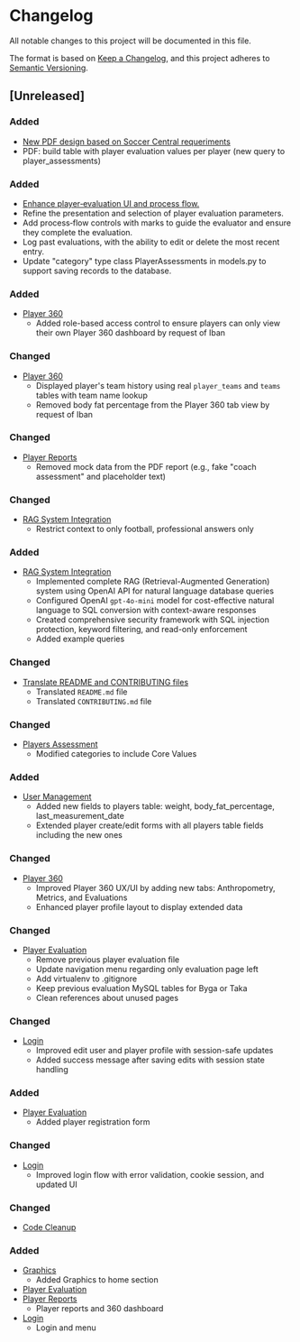 # Changelog

All notable changes to this project will be documented in this file.

The format is based on [Keep a Changelog](https://keepachangelog.com/en/1.1.0/),
and this project adheres to [Semantic Versioning](https://semver.org/spec/v2.0.0.html).

## [Unreleased]

### Added
 - [New PDF design based on Soccer Central requeriments](https://trello.com/c/B31cOv3q/12-mejorar-reporte-en-el-360)
 - PDF: build table with player evaluation values per player (new query to player_assessments)
  
### Added
- [Enhance player‐evaluation UI and process flow.](https://trello.com/c/mUnuSPrA)
- Refine the presentation and selection of player evaluation parameters.
- Add process‐flow controls with marks to guide the evaluator and ensure they complete the evaluation.
- Log past evaluations, with the ability to edit or delete the most recent entry.
- Update "category" type class PlayerAssessments in models.py to support saving records to the database.
   
### Added
- [Player 360](https://trello.com/c/iBs8Op2G/11-mejorar-layout-visual-en-player-360)
    - Added role-based access control to ensure players can only view their own Player 360 dashboard by request of Iban

### Changed
- [Player 360](https://trello.com/c/iBs8Op2G/11-mejorar-layout-visual-en-player-360)
    - Displayed player's team history using real `player_teams` and `teams` tables with team name lookup
    - Removed body fat percentage from the Player 360 tab view by request of Iban

### Changed
- [Player Reports](https://trello.com/c/B31cOv3q/12-mejorar-reporte-en-el-360)
    - Removed mock data from the PDF report (e.g., fake "coach assessment" and placeholder text)


### Changed
- [RAG System Integration](https://trello.com/c/d8jSzEcU/14-crear-chatbot-agente-ai)
    - Restrict context to only football, professional answers only

### Added
- [RAG System Integration](https://trello.com/c/d8jSzEcU/14-crear-chatbot-agente-ai)
    - Implemented complete RAG (Retrieval-Augmented Generation) system using OpenAI API for natural language database queries
    - Configured OpenAI `gpt-4o-mini` model for cost-effective natural language to SQL conversion with context-aware responses
    - Created comprehensive security framework with SQL injection protection, keyword filtering, and read-only enforcement
    - Added example queries

### Changed
- [Translate README and CONTRIBUTING files](https://trello.com/c/msOmla7L/13-translate-readmemd-to-english)
    - Translated `README.md` file
    - Translated `CONTRIBUTING.md` file

### Changed
- [Players Assessment](https://trello.com/c/mUnuSPrA/8-dise%C3%B1ar-fomularios-para-evaluacion-de-jugadores)
    - Modified categories to include Core Values

### Added
- [User Management](https://trello.com/c/iBs8Op2G/11-mejorar-layout-visual-en-player-360)
    - Added new fields to players table: weight, body_fat_percentage, last_measurement_date
    - Extended player create/edit forms with all players table fields including the new ones

### Changed
- [Player 360](https://trello.com/c/iBs8Op2G/11-mejorar-layout-visual-en-player-360)
    - Improved Player 360 UX/UI by adding new tabs: Anthropometry, Metrics, and Evaluations
    - Enhanced player profile layout to display extended data

### Changed
 - [Player Evaluation](https://trello.com/c/mUnuSPrA/8-dise%C3%B1ar-fomularios-para-evaluacion-de-jugadores)
    - Remove previous player evaluation file
    - Update navigation menu regarding only evaluation page left
    - Add virtualenv to .gitignore
    - Keep previous evaluation MySQL tables for Byga or Taka
    - Clean references about unused pages

### Changed
- [Login](https://trello.com/c/ORrbIGch/6-mejorar-login)
    - Improved edit user and player profile with session-safe updates
    - Added success message after saving edits with session state handling

### Added
- [Player Evaluation](https://trello.com/c/4nMRTyJg/9-a%C3%B1adir-formulario-de-registro-de-jugadores)
    - Added player registration form

### Changed
- [Login](https://trello.com/c/ORrbIGch/6-mejorar-login)
    - Improved login flow with error validation, cookie session, and updated UI 

### Changed
- [Code Cleanup](https://trello.com/c/JfXHt5tB/7-limpieza-y-ajustes-de-codigo)

### Added
- [Graphics](https://trello.com/c/PN2xmIyr/10-graficos-en-el-home)
    - Added Graphics to home section
- [Player Evaluation](https://trello.com/c/4nMRTyJg/9-a%C3%B1adir-formulario-de-registro-de-jugadores)
- [Player Reports](https://trello.com/c/LdtXga0f/4-dise%C3%B1ar-layout-visual-para-ficha-de-jugador)
    - Player reports and 360 dashboard
- [Login](https://trello.com/c/TOqsAhot/1-login)
    - Login and menu

